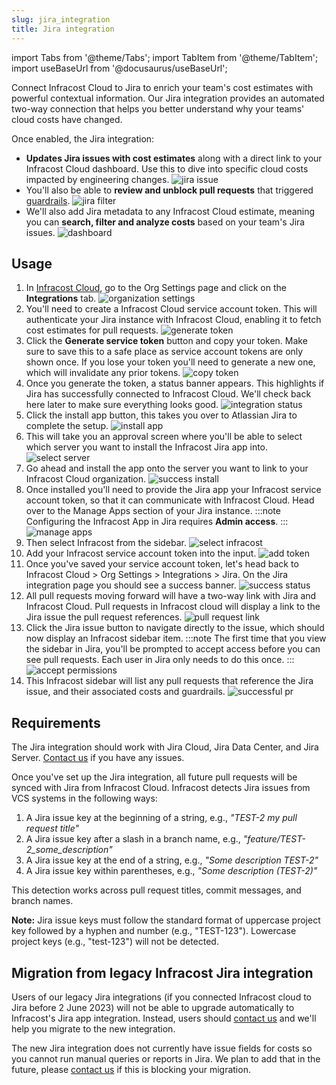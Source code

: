 ```yaml
---
slug: jira_integration
title: Jira integration
---
```


import Tabs from '@theme/Tabs';
import TabItem from '@theme/TabItem';
import useBaseUrl from '@docusaurus/useBaseUrl';

Connect Infracost Cloud to Jira to enrich your team's cost estimates with powerful contextual information. Our Jira integration provides an automated two-way connection that helps you better understand why your teams' cloud costs have changed.

Once enabled, the Jira integration:
- **Updates Jira issues with cost estimates** along with a direct link to your Infracost Cloud dashboard. Use this to dive into specific cloud costs impacted by engineering changes.
  ![jira issue](/img/jira/app-issue.png)
- You'll also be able to **review and unblock pull requests** that triggered [guardrails](/docs/infracost_cloud/guardrails/).
  ![jira filter](/img/jira/app-guardrails.png)
- We'll also add Jira metadata to any Infracost Cloud estimate, meaning you can **search, filter and analyze costs** based on your team's Jira issues.
  ![dashboard](/img/jira/dashboard.png)

## Usage

1. In [Infracost Cloud](https://dashboard.infracost.io), go to the Org Settings page and click on the **Integrations** tab.
  ![organization settings](/img/jira/0-organization-settings.png)
2. You'll need to create a Infracost Cloud service account token. This will authenticate your Jira instance with Infracost Cloud, enabling it to fetch cost estimates for pull requests.
  ![generate token](/img/jira/1-generate-token.png)
3. Click the **Generate service token** button and copy your token. Make sure to save this to a safe place as service account tokens are only shown once. If you lose your token you'll need to generate a new one, which will invalidate any prior tokens.
  ![copy token](/img/jira/2-copy-token.png)
4. Once you generate the token, a status banner appears. This highlights if Jira has successfully connected to Infracost Cloud. We'll check back here later to make sure everything looks good.
  ![integration status](/img/jira/3-integration-status.png)
5. Click the install app button, this takes you over to Atlassian Jira to complete the setup.
  ![install app](/img/jira/4-install-app.png)
6. This will take you an approval screen where you'll be able to select which server you want to install the Infracost Jira app into.
  ![select server](/img/jira/5-select-server.png)
7. Go ahead and install the app onto the server you want to link to your Infracost Cloud organization.
  ![success install](/img/jira/6-success-install.png)
8. Once installed you'll need to provide the Jira app your Infracost service account token, so that it can communicate with Infracost Cloud. Head over to the Manage Apps section of your Jira instance.
  :::note
  Configuring the Infracost App in Jira requires **Admin access**.
  :::
  ![manage apps](/img/jira/7-manage-apps.png)
9. Then select Infracost from the sidebar.
  ![select infracost](/img/jira/8-select-infracost.png)
10. Add your Infracost service account token into the input.
  ![add token](/img/jira/9-add-token.png)
11. Once you've saved your service account token, let's head back to Infracost Cloud > Org Settings > Integrations > Jira. On the Jira integration page you should see a success banner.
  ![success status](/img/jira/10-success-status.png)
12. All pull requests moving forward will have a two-way link with Jira and Infracost Cloud. Pull requests in Infracost cloud will display a link to the Jira issue the pull request references.
  ![pull request link](/img/jira/11-pull-request.png)
13. Click the Jira issue button to navigate directly to the issue, which should now display an Infracost sidebar item.
  :::note
  The first time that you view the sidebar in Jira, you'll be prompted to accept access before you can see pull requests. Each user in Jira only needs to do this once.
  :::
  ![accept permissions](/img/jira/12-accept-permissions.png)
14. This Infracost sidebar will list any pull requests that reference the Jira issue, and their associated costs and guardrails.
  ![successful pr](/img/jira/13-successful-pr.png)

## Requirements

The Jira integration should work with Jira Cloud, Jira Data Center, and Jira Server. [Contact us](mailto:support@infracost.io) if you have any issues.

Once you've set up the Jira integration, all future pull requests will be synced with Jira from Infracost Cloud. Infracost detects Jira issues from VCS systems in the following ways:

1. A Jira issue key at the beginning of a string, e.g., _"TEST-2 my pull request title"_
2. A Jira issue key after a slash in a branch name, e.g., _"feature/TEST-2_some_description"_
3. A Jira issue key at the end of a string, e.g., _"Some description TEST-2"_
4. A Jira issue key within parentheses, e.g., _"Some description (TEST-2)"_

This detection works across pull request titles, commit messages, and branch names.

**Note:** Jira issue keys must follow the standard format of uppercase project key followed by a hyphen and number (e.g., "TEST-123"). Lowercase project keys (e.g., "test-123") will not be detected.

## Migration from legacy Infracost Jira integration

Users of our legacy Jira integrations (if you connected Infracost cloud to Jira before 2 June 2023) will not be able to upgrade automatically to Infracost's Jira app integration. Instead, users should [contact us](mailto:support@infracost.io) and we'll help you migrate to the new integration.

The new Jira integration does not currently have issue fields for costs so you cannot run manual queries or reports in Jira. We plan to add that in the future, please [contact us](mailto:support@infracost.io) if this is blocking your migration.
